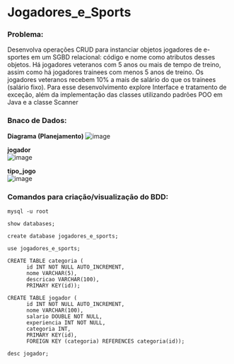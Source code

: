 # Jogadores_e_Sports

### Problema:
<p>
  Desenvolva operações CRUD para instanciar objetos jogadores 
de e-sportes em um SGBD relacional: código e nome como 
atributos desses objetos. Há jogadores veteranos com 5 anos 
ou mais de tempo de treino, assim como há jogadores trainees
com menos 5 anos de treino. Os jogadores veteranos recebem
10% a mais de salário do que os trainees (salário fixo). 
Para esse desenvolvimento explore Interface e tratamento de 
exceção, além da implementação das classes utilizando padrões
POO em Java e a classe Scanner
</p>

### Bnaco de Dados:

<strong>Diagrama (Planejamento)</strong>
![image](https://github.com/user-attachments/assets/4763604a-6c21-4291-a191-8b4ed9f325a8)

<strong>jogador</strong><br>
![image](https://github.com/user-attachments/assets/bcd14ba5-f05a-4ae3-b075-fb1b55cfe848)

<strong>tipo_jogo</strong><br>
![image](https://github.com/user-attachments/assets/2ae7fb15-53a5-4390-b983-7bb7d0cc0395)

### Comandos para criação/visualização do BDD:
```
mysql -u root
```
```
show databases;
```
```
create database jogadores_e_sports;
```
```
use jogadores_e_sports;
```
```
CREATE TABLE categoria (
      id INT NOT NULL AUTO_INCREMENT, 
      nome VARCHAR(5), 
      descricao VARCHAR(100), 
      PRIMARY KEY(id));

CREATE TABLE jogador (
      id INT NOT NULL AUTO_INCREMENT, 
      nome VARCHAR(100), 
      salario DOUBLE NOT NULL, 
      experiencia INT NOT NULL, 
      categoria INT, 
      PRIMARY KEY(id), 
      FOREIGN KEY (categoria) REFERENCES categoria(id));
```
```
desc jogador;
```

